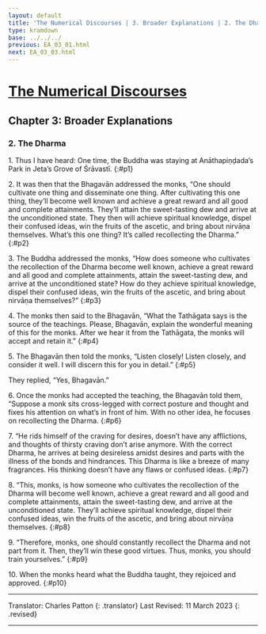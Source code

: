```yaml
---
layout: default
title: 'The Numerical Discourses | 3. Broader Explanations | 2. The Dharma'
type: kramdown
base: ../../../
previous: EA_03_01.html
next: EA_03_03.html
---
```


# [The Numerical Discourses](../index.html)
## Chapter 3: Broader Explanations
### 2. The Dharma

1\. Thus I have heard: One time, the Buddha was staying at Anāthapiṇḍada’s Park in Jeta’s Grove of Śrāvastī.
{:#p1}

2\. It was then that the Bhagavān addressed the monks, “One should cultivate one thing and disseminate one thing. After cultivating this one thing, they’ll become well known and achieve a great reward and all good and complete attainments. They’ll attain the sweet-tasting dew and arrive at the unconditioned state. They then will achieve spiritual knowledge, dispel their confused ideas, win the fruits of the ascetic, and bring about nirvāṇa themselves. What’s this one thing? It’s called recollecting the Dharma.”
{:#p2}

3\. The Buddha addressed the monks, “How does someone who cultivates the recollection of the Dharma become well known, achieve a great reward and all good and complete attainments, attain the sweet-tasting dew, and arrive at the unconditioned state? How do they achieve spiritual knowledge, dispel their confused ideas, win the fruits of the ascetic, and bring about nirvāṇa themselves?”
{:#p3}

4\. The monks then said to the Bhagavān, “What the Tathāgata says is the source of the teachings. Please, Bhagavān, explain the wonderful meaning of this for the monks. After we hear it from the Tathāgata, the monks will accept and retain it.”
{:#p4}

5\. The Bhagavān then told the monks, “Listen closely! Listen closely, and consider it well. I will discern this for you in detail.”
{:#p5}

They replied, “Yes, Bhagavān.”

6\. Once the monks had accepted the teaching, the Bhagavān told them, “Suppose a monk sits cross-legged with correct posture and thought and fixes his attention on what’s in front of him. With no other idea, he focuses on recollecting the Dharma.
{:#p6}

7\. “He rids himself of the craving for desires, doesn’t have any afflictions, and thoughts of thirsty craving don’t arise anymore. With the correct Dharma, he arrives at being desireless amidst desires and parts with the illness of the bonds and hindrances. This Dharma is like a breeze of many fragrances. His thinking doesn’t have any flaws or confused ideas.
{:#p7}

8\. “This, monks, is how someone who cultivates the recollection of the Dharma will become well known, achieve a great reward and all good and complete attainments, attain the sweet-tasting dew, and arrive at the unconditioned state. They’ll achieve spiritual knowledge, dispel their confused ideas, win the fruits of the ascetic, and bring about nirvāṇa themselves.
{:#p8}

9\. “Therefore, monks, one should constantly recollect the Dharma and not part from it. Then, they’ll win these good virtues. Thus, monks, you should train yourselves.”
{:#p9}

10\. When the monks heard what the Buddha taught, they rejoiced and approved.
{:#p10}

---

Translator: Charles Patton
{: .translator}
Last Revised: 11 March 2023
{: .revised}

---
